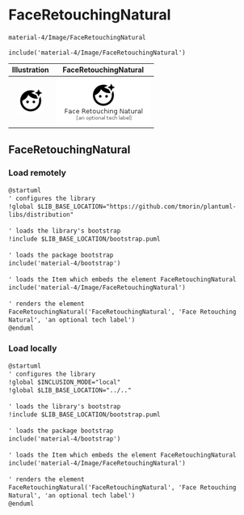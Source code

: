 # FaceRetouchingNatural


```text
material-4/Image/FaceRetouchingNatural
```

```text
include('material-4/Image/FaceRetouchingNatural')
```



| Illustration | FaceRetouchingNatural |
| :---: | :---: |
| ![illustration for Illustration](../../material-4/Image/FaceRetouchingNatural.png) | ![illustration for FaceRetouchingNatural](../../material-4/Image/FaceRetouchingNatural.Local.png) |




## FaceRetouchingNatural

### Load remotely
```plantuml
@startuml
' configures the library
!global $LIB_BASE_LOCATION="https://github.com/tmorin/plantuml-libs/distribution"

' loads the library's bootstrap
!include $LIB_BASE_LOCATION/bootstrap.puml

' loads the package bootstrap
include('material-4/bootstrap')

' loads the Item which embeds the element FaceRetouchingNatural
include('material-4/Image/FaceRetouchingNatural')

' renders the element
FaceRetouchingNatural('FaceRetouchingNatural', 'Face Retouching Natural', 'an optional tech label')
@enduml
```

### Load locally
```plantuml
@startuml
' configures the library
!global $INCLUSION_MODE="local"
!global $LIB_BASE_LOCATION="../.."

' loads the library's bootstrap
!include $LIB_BASE_LOCATION/bootstrap.puml

' loads the package bootstrap
include('material-4/bootstrap')

' loads the Item which embeds the element FaceRetouchingNatural
include('material-4/Image/FaceRetouchingNatural')

' renders the element
FaceRetouchingNatural('FaceRetouchingNatural', 'Face Retouching Natural', 'an optional tech label')
@enduml
```

